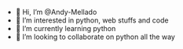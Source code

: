 - 👋 Hi, I’m @Andy-Mellado
- 👀 I’m interested in python, web stuffs and code
- 🌱 I’m currently learning python
- 💞️ I’m looking to collaborate on python all the way

<!---
Andy-Mellado/Andy-Mellado is a ✨ special ✨ repository because its `README.md` (this file) appears on your GitHub profile.
You can click the Preview link to take a look at your changes.
--->
